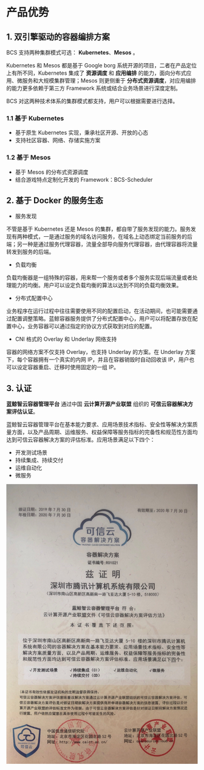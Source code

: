 # 产品优势

## 1. 双引擎驱动的容器编排方案
BCS 支持两种集群模式可选： **Kubernetes**、**Mesos** 。

Kubernetes 和 Mesos 都是基于 Google borg 系统开源的项目，二者在产品定位上有所不同，Kubernetes 集成了 **资源调度** 和 **应用编排** 的能力，面向分布式应用、微服务和大规模集群管理；Mesos 则更侧重于 **分布式资源调度**，对应用编排的能力更多依赖于第三方 Framework 系统或结合业务场景进行深度定制。

BCS 对这两种技术体系的集群模式都支持，用户可以根据需要进行选择。

### 1.1 基于 Kubernetes
* 基于原生 Kubernetes 实现，秉承社区开源、开放的心态
* 支持社区容器、网络、存储实施方案

### 1.2 基于 Mesos
* 基于 Mesos 的分布式资源调度
* 结合游戏特点定制化开发的 Framework：BCS-Scheduler


## 2. 基于 Docker 的服务生态

- 服务发现

不管是基于 Kubernetes 还是 Mesos 的集群，都自带了服务发现的能力。服务发现有两种模式，一是通过服务的域名访问服务，在域名上动态绑定当前服务的后端；另一种是通过服务代理容器，流量全部导向服务代理容器，由代理容器将流量转发到服务的后端。

- 负载均衡

负载均衡器是一组特殊的容器，用来帮一个服务或者多个服务实现后端流量或者处理能力的均衡。用户可以设定负载均衡的算法以达到不同的负载均衡效果。

- 分布式配置中心

业务程序在运行过程中往往需要使用不同的配置启动，在活动期间，也可能需要通过配置调整策略。蓝鲸容器服务提供了分布式配置中心，用户可以将配置存放在配置中心，业务容器可以通过指定的协议方式获取到对应的配置。

- CNI 格式的 Overlay 和 Underlay 网络支持

容器的网络方案不仅支持 Overlay，也支持 Underlay 的方案。在 Underlay 方案下，每个容器拥有一个真实的内网 IP，并且在容器销毁时自动回收该 IP，用户也可以设定容器重启、迁移时使用固定的一组 IP。

## 3. 认证

**蓝鲸智云容器管理平台** 通过中国 **云计算开源产业联盟** 组织的 **可信云容器解决方案评估认证**。

蓝鲸智云容器管理平台在基本能力要求、应用场景技术指标、安全性等解决方案质量方面，以及产品周期、运维服务、权益保障等服务指标的完备性和规范性方面均达到可信云容器解决方案的评估标准。应用场景满足以下四个：

* 开发测试场景
* 持续集成、持续交付
* 运维自动化
* 微服务

![](media/15674178468535.jpg)
